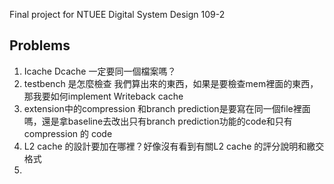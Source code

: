 Final project for NTUEE Digital System Design 109-2

## Problems ##
1. Icache Dcache 一定要同一個檔案嗎？
2. testbench 是怎麼檢查 我們算出來的東西，如果是要檢查mem裡面的東西，那我要如何implement Writeback cache
3. extension中的compression 和branch prediction是要寫在同一個file裡面嗎，還是拿baseline去改出只有branch prediction功能的code和只有compression 的 code
4. L2 cache 的設計要加在哪裡？好像沒有看到有關L2 cache 的評分說明和繳交格式
5. 
